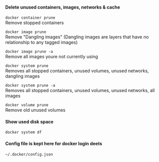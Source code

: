 #### Delete unused containers, images, networks & cache  
```docker container prune```  
Remove stopped containers  

```docker image prune```  
Remove "Dangling images" (Dangling images are layers that have no relationship to any tagged images)  

```docker image prune -a```  
Remove all images youre not currently using  

```docker system prune```  
Removes all stopped containers, unused volumes, unused networks, dangling images

```docker system prune -a```  
Removes all stopped containers, unused volumes, unused networks, all images

```docker volume prune```  
Remove old unused volumes

#### Show used disk space
```docker system df```

#### Config file is kept here for docker login deets
```~/.docker/config.json```